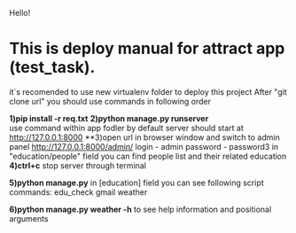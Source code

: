 Hello!
# This is deploy manual for attract app (test_task).
it`s recomended to use new virtualenv folder to deploy this project 
After "git clone url" you should use commands in following order  

**1)pip install -r req.txt**
**2)python manage.py runserver**    
use command within app fodler
by default server should start at http://127.0.0.1:8000
**3)open url in browser window and switch to admin panel 
http://127.0.0.1:8000/admin/ 
login - admin
password - password3
in "education/people" field you can find people list and their related education
**4)ctrl+c**  stop server through terminal

**5)python manage.py**
in [education] field you can see following script commands:
edu_check
gmail
weather

**6)python manage.py weather -h**
to see help information and positional arguments 

